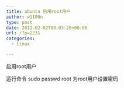 ```yaml
---
title: ubuntu 启用root用户
author: w1100n
type: post
date: 2012-02-02T09:03:20+00:00
url: /?p=2231
categories:
  - Linux

---
```

启用root用户

运行命令 sudo passwd root 为root用户设置密码